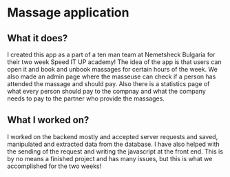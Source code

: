 # Massage application

## What it does?
I created this app as a part of a ten man team at Nemetsheck Bulgaria for their two week Speed IT UP academy! The idea of the app is that users can open it and book and unbook massages for certain hours of the week.  We also made an admin page where the masseuse can check if a person has attended the massage and should pay. Also there is a statistics page of what every person should pay to the compnay and what the company needs to pay to the partner who provide the massages.

## What I worked on?
I worked on the backend mostly and accepted server requests and saved, manipulated and extracted data from the database. I have also helped with the sending of the request and writing the javascript at the front end. This is by no means a finished project and has many issues, but this is what we accomplished for the two weeks!
